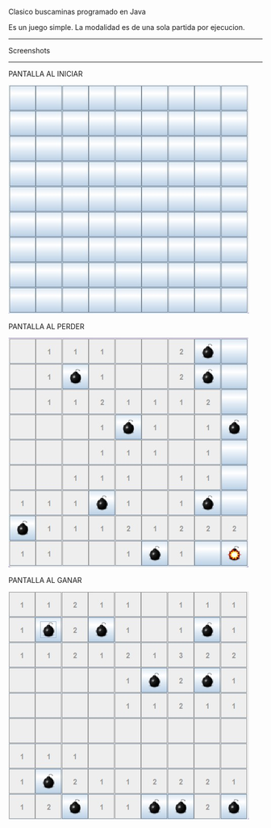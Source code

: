 Clasico buscaminas programado en Java

Es un juego simple.
La modalidad es de una sola partida por ejecucion.


_____________________________________________________________________________
Screenshots
_____________________________________________________________________________

PANTALLA AL INICIAR

![Logo](src/elementos/PantallaAlEmpezar.jpg)

PANTALLA AL PERDER

![Logo](src/elementos/PantallaAlPerder.jpg)

PANTALLA AL GANAR

![Logo](src/elementos/PantallaAlGanar.jpg)
